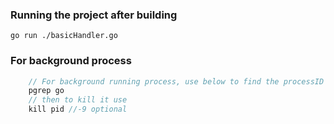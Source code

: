 ### Running the project after building 
    go run ./basicHandler.go

### For background process  
```javascript
    // For background running process, use below to find the processID
    pgrep go 
    // then to kill it use 
    kill pid //-9 optional
```

